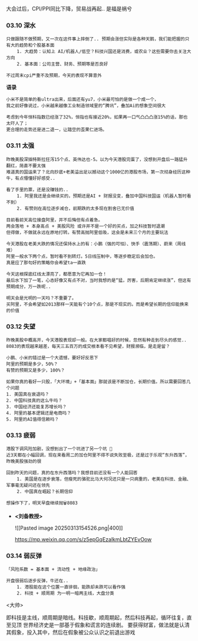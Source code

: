 
大会过后，CPI/PPI同比下降，贸易战再起.. 是福是祸兮

### 03.10 深水

	只做跟随不做预期，又一次在这件事上摔倒了.. 预期会涨但实际是各种天鹅，我们能把握的只有大的趋势和个股基本面
		1. 大趋势：认知上 AI/机器人/低空？科技兴国还是消费，或农业？这些需要你去关注大方向
		2. 基本面：公司主营、财务、预期等是否良好
		   
	不过周末cpi严重不及预期，今天的表现不算意外


  **语录**

	小米不是简单的看ultra出来，后面还有yu7，小米最可怕的是做一个成一个，
	我之前好像说过，小米越来越像工业制造领域里的“腾讯”，叠加Ai的想象空间很大
	
	考虑到今年恒科指数已经涨了32%，恒指也有接近20%，如果再一口气凸凸凸涨15%的话，那也太吓人了；
	更合理的走势还是进二退一，让踏空的歪果仁进场。


### 03.11 太强

	昨晚美股深插特斯拉狂泻15个点、英伟达也-5。以为今天港股完蛋了，没想到开盘后一路猛升翻红，简直不要太强
	难道真的国运来了？北向抄底+老美溢出足以撼动这个1000亿的港股市场，第一次彻身经历这种牛，有点懵懂好好感受..
	
	看了手里的票，还是没赚钱的.. 
		1. 阿里我还是会继续买的，预期还是AI + 财报没变，叠加中国科技国运（机器人暂时看不到）
		2. 有赞则在高位逐步减仓，前期跌的太多现在割舍已无价值
	   
	目前看前天高位接盘阿里，并不后悔但有点着急。
	两会落地 + 本身高点 + 美股风险 或许并不是一个好的买点，加之科技暂时退潮
	但得做，不做就永远在原地打转。有赞高抛阿里低吸，这会是未来三个月的主要玩法
	
	今天港股在老美大跌的情况还保持水上的有：小鹏（强的可怕）、快手（震荡期）、蔚来（周线难）
	阿里一般水下两个点，暂时看不到转灯。5日线压制中，等逐步稳定后会加仓。
	真是应了那句好的策略你会希望ta一直跌
	
	今天这根探底红线太漂亮了，都愿意为它再加一仓！
	最后水下加了一笔，心态好像又有点不对，当时我想的是“猛，厉害，后期肯定继续涨”，但这有预期成分，万一跌呢..
	
	明天会是光明的一天吗？不重要了。
	买阿里，不会希望如2013那样一天能有个10个点，那是不现实的。而是希望长期的信仰能换来的价值


### 03.12 失望

	昨晚美股中概高开，今天港股表现却一般。在大家都唱好的时候，忽然有种走到尽头的感觉..
	8083的表现越来越差，每天三五百万的成交根本看不见希望，财报濒临，是走是留？
	
	小鹏、小米的错过是一个大遗憾，要好好反思下
	阿里的预期是多少，50%？
	有赞的预期又是多少，100%？
	
	如果你真的看好一只股，「大环境」+「基本面」那就该是不断加仓，长期价值。所以需要回答几个问题
	1. 美国真在衰退吗？
	2. 中国科技真的这么牛吗？
	3. 中国经济还能复苏增长吗？
	4. 阿里的基本逻辑还是电商吗？
	5. 阿里的AI值得信赖吗？

### 03.13 疲弱

	港股下调风险加剧，没想到出了一个坑进了另一个坑 🤦
	近3天都在小幅回调，现在来看周二的加仓阿里不得不说失败至极，还是过于乐观“东升西落”，昨晚美股强劲的很
	
	回到昨天的问题，真的在东升西落吗？我想目前还没有一个人能回答
		1. 美国是在逐步衰落，但瘦死的骆驼比马大何况还只是一只病重的，老美在科技、金融、军事毫无疑问还在领先
		2. 中国真在崛起？长期信仰
		
	想操作下了，明天早盘继续抛🗑️8083


-  **<刘备教授>**
  
	 
	![[Pasted image 20250313154526.png|400]]
	
	 https://mp.weixin.qq.com/s/z5epGqEzalkmLbtZYEvOow


### 03.14 弱反弹

	「风险系数 = 基本面 + 流动性 + 地缘政治」 
	
	开盘很弱后逐步反弹，牛还在..
		1. 港股能在这个位置一直徘徊，能跌却未跌可以看作强
		2. 科技 + 顺周期 为一明一暗两主线，大盘分类


<大帅>

即科技是主线，顺周期是暗线。科技歇，顺周期起，然后科技再起，循环往复，直至见顶
世界经济史是一部基于假象和谎言的连续剧。
要获得财富，做法就是认清其假象，投入其中，然后在假象被公众认识之前退出游戏
